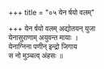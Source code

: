 +++
title = "०५ येन र्षयो वलम्"

+++
येन र्षयो वलम् अद्योतयन् युजा  
येनासुराणाम् अयुवन्त मायाः ।  
येनाग्निना पणीन् इन्द्रो जिगाय  
स नो मुञ्चत्व् अंहसः ॥